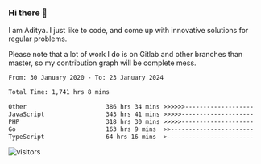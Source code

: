 ### Hi there 👋

I am Aditya. I just like to code, and come up with innovative solutions for regular problems.

Please note that a lot of work I do is on Gitlab and other branches than master, so my contribution graph will be complete mess.

<!--START_SECTION:waka-->

```txt
From: 30 January 2020 - To: 23 January 2024

Total Time: 1,741 hrs 8 mins

Other                      386 hrs 34 mins >>>>>>-------------------   22.20 %
JavaScript                 343 hrs 41 mins >>>>>--------------------   19.74 %
PHP                        318 hrs 30 mins >>>>>--------------------   18.29 %
Go                         163 hrs 9 mins  >>-----------------------   09.37 %
TypeScript                 64 hrs 16 mins  >------------------------   03.69 %
```

<!--END_SECTION:waka-->

![visitors](https://visitor-badge.glitch.me/badge?page_id=BrainBuzzer.visitor-badge&left_color=green&right_color=red)
